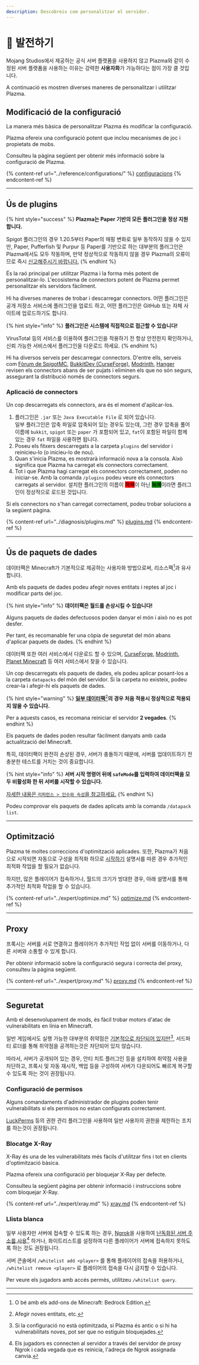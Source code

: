 ```yaml
---
description: Descobreix com personalitzar el servidor.
---
```


# 🎨 발전하기

Mojang Studios에서 제공하는 공식 서버 플랫폼을 사용하지 않고 Plazma와 같이 수정된 서버 플랫폼을 사용하는 이유는 강력한 **사용자화**가 가능하다는 점이 가장 클 것입니다.

A continuació es mostren diverses maneres de personalitzar i utilitzar Plazma.

## Modificació de la configuració <a href="#id-1" id="id-1"></a>

La manera més bàsica de personalitzar Plazma és modificar la configuració.

Plazma ofereix una configuració potent que inclou mecanismes de joc i propietats de mobs.

Consulteu la pàgina següent per obtenir més informació sobre la configuració de Plazma.

{% content-ref url="../reference/configurations/" %}
[configuracions](../reference/configurations/)
{% endcontent-ref %}

***

## Ús de plugins <a href="#id-2" id="id-2"></a>

{% hint style="success" %}
**Plazma는 Paper 기반의 모든 플러그인을 정상 지원합니다.**

Spigot 플러그인의 경우 1.20.5부터 Paper의 매핑 변화로 일부 동작하지 않을 수 있지만, Paper, Pufferfish 및 Purpur 등 Paper를 기반으로 하는 대부분의 플러그인은 Plazma에서도 모두 작동하며, 만약 정상적으로 작동하지 않을 경우 Plazma의 오류이므로 즉시 [신고해주시기 바랍니다.](../diagnosis/plugins.md)
{% endhint %}

És la raó principal per utilitzar Plazma i la forma més potent de personalitzar-lo. L'ecosistema de connectors potent de Plazma permet personalitzar els servidors fàcilment.

Hi ha diverses maneres de trobar i descarregar connectors. 어떤 플러그인은 공개 저장소 서비스에 플러그인을 업로드 하고, 어떤 플러그인은 GitHub 또는 자체 사이트에 업로드하기도 합니다.

{% hint style="info" %}
**플러그인은 시스템에 직접적으로 접근할 수 있습니다!**

VirusTotal 등의 서비스를 이용하여 플러그인을 적용하기 전 항상 안전한지 확인하거나, 신뢰 가능한 서비스에서 플러그인을 다운로드 하세요.
{% endhint %}

Hi ha diversos serveis per descarregar connectors. D'entre ells, serveis com [Fòrum de SpigotMC](https://www.spigotmc.org/resources/), [BukkitDev (CurseForge)](https://dev.bukkit.org/bukkit-plugins), [Modrinth](https://modrinth.com/plugins), [Hanger](https://hangar.papermc.io/) revisen els connectors abans de ser pujats i eliminen els que no són segurs, assegurant la distribució només de connectors segurs.

### Aplicació de connectors <a href="#id-2.1" id="id-2.1"></a>

Un cop descarregats els connectors, ara és el moment d'aplicar-los.

1. 플러그인은 `.jar` 또는 `Java Executable File` 로 되어 있습니다.\
   일부 플러그인은 압축 파일로 압축되어 있는 경우도 있는데, 그런 경우 압축을 풀어 이름에 `bukkit`, `spigot` 또는 `paper` 가 포함되어 있고, `fat`이 포함된 파일이 함께 있는 경우 `fat` 파일을 사용하면 됩니다.
2. Poseu els fitxers descarregats a la carpeta `plugins` del servidor i reinicieu-lo (o inicieu-lo de nou).
3. Quan s'inicia Plazma, es mostrarà informació nova a la consola. Això significa que Plazma ha carregat els connectors correctament.
4. Tot i que Plazma hagi carregat els connectors correctament, poden no iniciar-se. Amb la comanda `/plugins` podeu veure els connectors carregats al servidor. 설치한 플러그인의 이름이 <mark style="background-color:red;">적색</mark>이 아닌 <mark style="background-color:green;">녹색</mark>이라면 플러그인이 정상적으로 로드된 것입니다.

Si els connectors no s'han carregat correctament, podeu trobar solucions a la següent pàgina.

{% content-ref url="../diagnosis/plugins.md" %}
[plugins.md](../diagnosis/plugins.md)
{% endcontent-ref %}

***

## Ús de paquets de dades <a href="#id-3" id="id-3"></a>

데이터팩은 Minecraft가 기본적으로 제공하는 사용자화 방법으로써, 리소스팩[^1]과 유사합니다.

Amb els paquets de dades podeu afegir noves entitats i reptes al joc i modificar parts del joc.

{% hint style="info" %}
**데이터팩은 월드를 손상시킬 수 있습니다!**

Alguns paquets de dades defectuosos poden danyar el món i això no es pot desfer.

Per tant, és recomanable fer una còpia de seguretat del món abans d'aplicar paquets de dades.
{% endhint %}

데이터팩 또한 여러 서비스에서 다운로드 할 수 있으며, [CurseForge](https://www.curseforge.com/minecraft/search?page=1\\&pageSize=50\\&sortBy=relevancy\\&class=data-packs), [Modrinth](https://modrinth.com/datapacks), [Planet Minecraft](https://www.planetminecraft.com/data-packs/) 등 여러 서비스에서 찾을 수 있습니다.

Un cop descarregats els paquets de dades, els podeu aplicar posant-los a la carpeta `datapacks` del món del servidor. Si la carpeta no existeix, podeu crear-la i afegir-hi els paquets de dades.

{% hint style="warning" %}
[**일부 데이터팩**](#user-content-fn-2)[^2]**의 경우 처음 적용시 정상적으로 적용되지 않을 수 있습니다.**

Per a aquests casos, es recomana reiniciar el servidor **2 vegades**.
{% endhint %}

Els paquets de dades poden resultar fàcilment danyats amb cada actualització del Minecraft.

특히, 데이터팩이 완전히 손상된 경우, 서버가 충돌하기 때문에, 서버를 업데이트하기 전 충분한 테스트를 거치는 것이 중요합니다.

{% hint style="info" %}
**서버 시작 명령어 뒤에 `safeMode`를 입력하여 데이터팩을 모두 비활성화 한 뒤 서버를 시작할 수 있습니다.**

[자세한 내용은 `리퍼런스 > 인수와 속성`을 참고하세요.](../reference/arguments.md#safemode)
{% endhint %}

Podeu comprovar els paquets de dades aplicats amb la comanda `/datapack list`.

***

## Optimització <a href="#id-4" id="id-4"></a>

Plazma té moltes correccions d'optimització aplicades. 또한, Plazma가 처음으로 시작되면 자동으로 구성을 최적화 하므로 [시작하기](./) 설명서를 따른 경우 추가적인 최적화 작업을 할 필요가 없습니다.

하지만, 많은 플레이어가 접속하거나, 월드의 크기가 방대한 경우, 아래 설명서를 통해 추가적인 최적화 작업을 할 수 있습니다.

{% content-ref url="../expert/optimize.md" %}
[optimize.md](../expert/optimize.md)
{% endcontent-ref %}

***

## Proxy <a href="#id-5" id="id-5"></a>

프록시는 서버를 서로 연결하고 플레이어가 추가적인 작업 없이 서버를 이동하거나, 다른 서버와 소통할 수 있게 합니다.

Per obtenir informació sobre la configuració segura i correcta del proxy, consulteu la pàgina següent.

{% content-ref url="../expert/proxy.md" %}
[proxy.md](../expert/proxy.md)
{% endcontent-ref %}

***

## Seguretat <a href="#id-5" id="id-5"></a>

Amb el desenvolupament de mods, és fàcil trobar motors d'atac de vulnerabilitats en línia en Minecraft.

일반 게임에서도 실행 가능한 대부분의 취약점은 [기본적으로 차단되어 있지만](#user-content-fn-4)[^4], 서드파티 로더를 통해 취약점을 공격하는것은 차단되어 있지 않습니다.

따라서, 서버가 공개되어 있는 경우, 안티 치트 플러그인 등을 설치하여 취약점 사용을 차단하고, 프록시 및 자동 재시작, 백업 등을 구성하여 서버가 다운되어도 빠르게 복구할 수 있도록 하는 것이 권장됩니다.

### Configuració de permisos <a href="#id-5.1" id="id-5.1"></a>

Alguns comandaments d'administrador de plugins poden tenir vulnerabilitats si els permisos no estan configurats correctament.

[LuckPerms](https://luckperms.net/) 등의 권한 관리 플러그인을 사용하여 일반 사용자의 권한을 제한하는 조치를 하는것이 권장됩니다.

### Blocatge X-Ray <a href="#id-5.2" id="id-5.2"></a>

X-Ray és una de les vulnerabilitats més fàcils d'utilitzar fins i tot en clients d'optimització bàsica.

Plazma ofereix una configuració per bloquejar X-Ray per defecte.

Consulteu la següent pàgina per obtenir informació i instruccions sobre com bloquejar X-Ray.

{% content-ref url="../expert/xray.md" %}
[xray.md](../expert/xray.md)
{% endcontent-ref %}

### Llista blanca <a href="#id-5.3" id="id-5.3"></a>

일부 사용자만 서버에 접속할 수 있도록 하는 경우, [Ngrok](./#id-6.2)을 사용하여 [난독화된 서버 주소를 사용](#user-content-fn-5)[^5] 하거나, 화이트리스트를 설정하여 다른 플레이어가 서버에 접속하지 못하도록 하는 것도 권장됩니다.

서버 콘솔에서 `/whitelist add <player>` 를 통해 플레이어의 접속을 허용하거나, `/whitelist remove <player>` 로 플레이어의 접속을 다시 금지할 수 있습니다.

Per veure els jugadors amb accés permès, utilitzeu `/whitelist query`.

***

[^1]: O bé amb els add-ons de Minecraft: Bedrock Edition.

[^2]: Afegir noves entitats, etc.

[^3]: Normalment conegut com a "hacks".

[^4]: Si la configuració no està optimitzada, si Plazma és antic o si hi ha vulnerabilitats noves, pot ser que no estiguin bloquejades.

[^5]: Els jugadors es connecten al servidor a través del servidor de proxy Ngrok i cada vegada que es reinicia, l'adreça de Ngrok assignada canvia.
